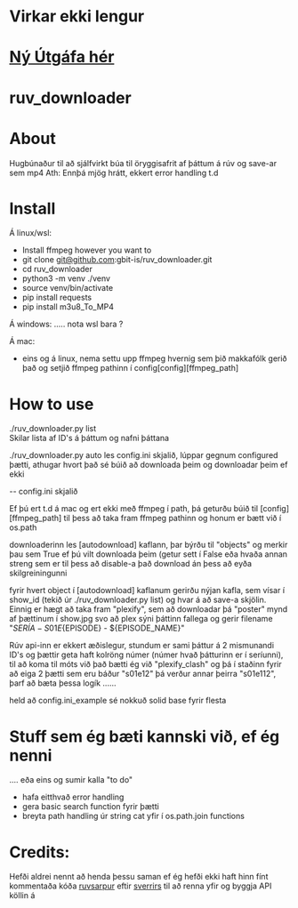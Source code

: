 # Virkar ekki lengur
# [Ný Útgáfa hér](https://github.com/gbit-is/ruv_downloader_v2)

#   
#   
#   


# ruv_downloader

# About
Hugbúnaður til að sjálfvirkt búa til öryggisafrit af þáttum á rúv og save-ar sem mp4
Ath: Ennþá mjög hrátt, ekkert error handling t.d

# Install

Á linux/wsl:

- Install ffmpeg however you want to
- git clone git@github.com:gbit-is/ruv_downloader.git
- cd ruv_downloader
- python3 -m venv ./venv
- source venv/bin/activate
- pip install requests
- pip install m3u8_To_MP4

Á windows:
..... nota wsl bara ?

Á mac:
- eins og á linux, nema settu upp ffmpeg hvernig sem þið makkafólk gerið það og setjið ffmpeg pathinn í config[config][ffmpeg_path]

# How to use

./ruv_downloader.py list  
Skilar lista af ID's á þáttum og nafni þáttana

./ruv_downloader.py auto
les config.ini skjalið, lúppar gegnum configured þætti, athugar hvort það sé búið að downloada þeim og downloadar þeim ef ekki

-- config.ini skjalið

Ef þú ert t.d á mac og ert ekki með ffmpeg í path, þá geturðu búið til [config][ffmpeg_path] til þess að taka fram ffmpeg pathinn og honum er bætt við í os.path 

downloaderinn les [autodownload] kaflann, þar býrðu til "objects" og merkir þau sem True ef þú vilt downloada þeim (getur sett í False eða hvaða annan streng sem er til þess að disable-a það download án þess að eyða skilgreiningunni

fyrir hvert object í [autodownload] kaflanum gerirðu nýjan kafla, sem vísar í show_id (tekið úr ./ruv_downloader.py list) og hvar á að save-a skjölin.
Einnig er hægt að taka fram "plexify", sem að downloadar þá "poster" mynd af þættinum í show.jpg svo að plex sýni þáttinn fallega og gerir filename "${SERÍA} -  S01E${EPISODE} - ${EPISODE_NAME}" 

Rúv api-inn er ekkert æðislegur, stundum er sami þáttur á 2 mismunandi ID's og þættir geta haft kolröng númer (númer hvað þátturinn er í seríunni), til að koma til móts við það bætti ég við "plexify_clash" og þá í staðinn fyrir að eiga 2 þætti sem eru báður "s01e12" þá verður annar þeirra "s01e112", þarf að bæta þessa logík ...... 


held að config.ini_example sé nokkuð solid base fyrir flesta

# Stuff sem ég bæti kannski við, ef ég nenni
.... eða eins og sumir kalla "to do"

- hafa eitthvað error handling
- gera basic search function fyrir þætti
- breyta path handling úr string cat yfir í os.path.join functions 


# Credits:
Hefði aldrei nennt að henda þessu saman ef ég hefði ekki haft hinn fínt kommentaða kóða [ruvsarpur](https://github.com/sverrirs/ruvsarpur) eftir [sverrirs](https://github.com/sverrirs) til að renna yfir og byggja API köllin á 

  
